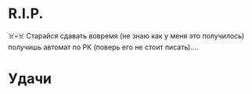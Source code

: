 # R.I.P.
☠️💀☠️
Старайся сдавать вовремя (не знаю как у меня это получилось) получишь автомат по РК (поверь его не стоит писать)....
# Удачи
